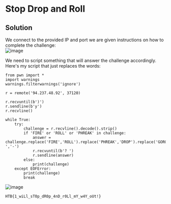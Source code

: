 # Stop Drop and Roll

## Solution
We connect to the provided IP and port we are given instructions on how to complete the challenge:  
![image](https://github.com/LazyTitan33/CTF-Writeups/assets/80063008/0fa1df91-60f1-45b3-8599-717f8f6d1784)

We need to script something that will answer the challenge accordingly. Here's my script that just replaces the words:

```python3
from pwn import *
import warnings
warnings.filterwarnings('ignore')

r = remote('94.237.48.92', 37120)

r.recvuntil(b')')
r.sendline(b'y')
r.recvline()

while True:
	try:
		challenge = r.recvline().decode().strip()
		if 'FIRE' or 'ROLL' or 'PHREAK' in challenge:
			answer = challenge.replace('FIRE','ROLL').replace('PHREAK','DROP').replace('GORGE','STOP').replace(', ','-')
			r.recvuntil(b'? ')
			r.sendline(answer)
		else:
			print(challenge)
	except EOFError:
		print(challenge)
		break
```
![image](https://github.com/LazyTitan33/CTF-Writeups/assets/80063008/aa95cc10-1add-445a-873d-46ff02013db6)

`HTB{1_wiLl_sT0p_dR0p_4nD_r0Ll_mY_w4Y_oUt!}`

